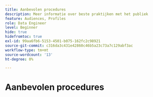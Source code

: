 ```yaml
---
title: Aanbevolen procedures
description: Meer informatie over beste praktijken met het publiek
feature: Audiences, Profiles
role: Data Engineer
level: Beginner
hide: true
hidefromtoc: true
exl-id: 99aa6fb6-5153-4501-b075-162fc2c98921
source-git-commit: c316da3c431e42860c46b5a23c73a7c129abf3ac
workflow-type: tm+mt
source-wordcount: '13'
ht-degree: 0%

---
```


# Aanbevolen procedures

